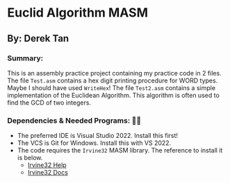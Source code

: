 # Euclid Algorithm MASM
## By: Derek Tan

### Summary:
This is an assembly practice project containing my practice code in 2 files. The file `Test.asm` contains a hex digit printing procedure for WORD types. Maybe I should have used `WriteHex`! The file `Test2.asm` contains a simple implementation of the Euclidean Algorithm. This algorithm is often used to find the GCD of two integers.

### Dependencies & Needed Programs: 👨‍💻
 - The preferred IDE is Visual Studio 2022. Install this first!
 - The VCS is Git for Windows. Install this with VS 2022.
 - The code requires the `Irvine32` MASM library. The reference to install it is below.
    - [Irvine32 Help](http://www.asmirvine.com/gettingStartedVS2019/index.htm)
    - [Irvine32 Docs](https://csc.csudh.edu/mmccullough/asm/help/)
